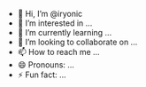 - 👋 Hi, I’m @iryonic
- 👀 I’m interested in ...
- 🌱 I’m currently learning ...
- 💞️ I’m looking to collaborate on ...
- 📫 How to reach me ...
- 😄 Pronouns: ...
- ⚡ Fun fact: ...

<!---
iryonic/iryonic is a ✨ special ✨ repository because its `README.md` (this file) appears on your GitHub profile.
You can click the Preview link to take a look at your changes.
--->
